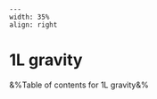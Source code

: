 
```{figure} /figures/busy.png
---
width: 35%
align: right
```
# 1L gravity

&%Table of contents for 1L gravity&%